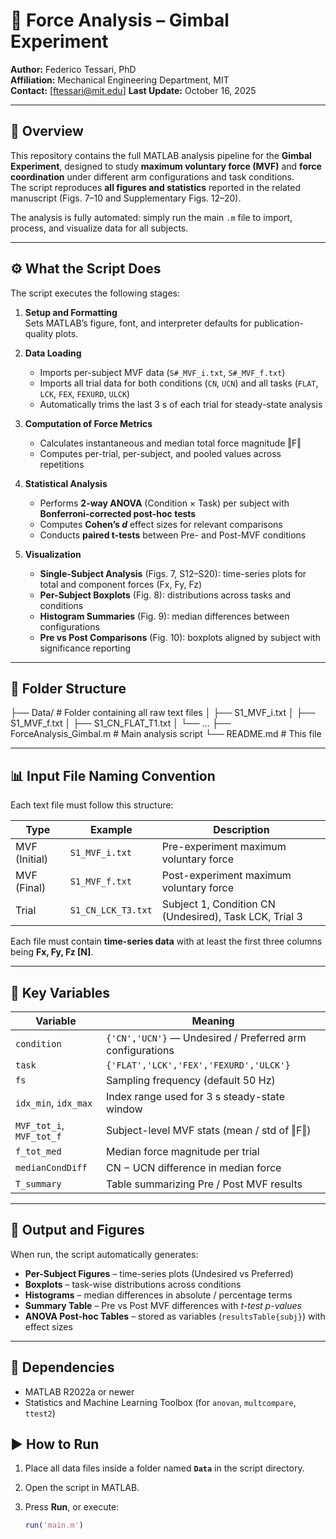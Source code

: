 # 🦾 Force Analysis – Gimbal Experiment

**Author:** Federico Tessari, PhD  
**Affiliation:** Mechanical Engineering Department, MIT  
**Contact:** [ftessari@mit.edu]
**Last Update:** October 16, 2025  

---

## 🧠 Overview

This repository contains the full MATLAB analysis pipeline for the **Gimbal Experiment**, designed to study **maximum voluntary force (MVF)** and **force coordination** under different arm configurations and task conditions.  
The script reproduces **all figures and statistics** reported in the related manuscript (Figs. 7–10 and Supplementary Figs. 12–20).

The analysis is fully automated: simply run the main `.m` file to import, process, and visualize data for all subjects.

---

## ⚙️ What the Script Does

The script executes the following stages:

1. **Setup and Formatting**  
   Sets MATLAB’s figure, font, and interpreter defaults for publication-quality plots.

2. **Data Loading**  
   - Imports per-subject MVF data (`S#_MVF_i.txt`, `S#_MVF_f.txt`)  
   - Imports all trial data for both conditions (`CN`, `UCN`) and all tasks (`FLAT`, `LCK`, `FEX`, `FEXURD`, `ULCK`)  
   - Automatically trims the last 3 s of each trial for steady-state analysis

3. **Computation of Force Metrics**  
   - Calculates instantaneous and median total force magnitude ‖F‖  
   - Computes per-trial, per-subject, and pooled values across repetitions

4. **Statistical Analysis**  
   - Performs **2-way ANOVA** (Condition × Task) per subject with **Bonferroni-corrected post-hoc tests**  
   - Computes **Cohen’s _d_** effect sizes for relevant comparisons  
   - Conducts **paired t-tests** between Pre- and Post-MVF conditions

5. **Visualization**  
   - **Single-Subject Analysis** (Figs. 7, S12–S20): time-series plots for total and component forces (Fx, Fy, Fz)  
   - **Per-Subject Boxplots** (Fig. 8): distributions across tasks and conditions  
   - **Histogram Summaries** (Fig. 9): median differences between configurations  
   - **Pre vs Post Comparisons** (Fig. 10): boxplots aligned by subject with significance reporting

---

## 📁 Folder Structure

├── Data/ # Folder containing all raw text files
│ ├── S1_MVF_i.txt
│ ├── S1_MVF_f.txt
│ ├── S1_CN_FLAT_T1.txt
│ └── ...
├── ForceAnalysis_Gimbal.m # Main analysis script
└── README.md # This file


---

## 📊 Input File Naming Convention

Each text file must follow this structure:

| Type | Example | Description |
|------|----------|-------------|
| MVF (Initial) | `S1_MVF_i.txt` | Pre-experiment maximum voluntary force |
| MVF (Final) | `S1_MVF_f.txt` | Post-experiment maximum voluntary force |
| Trial | `S1_CN_LCK_T3.txt` | Subject 1, Condition CN (Undesired), Task LCK, Trial 3 |

Each file must contain **time-series data** with at least the first three columns being **Fx, Fy, Fz [N]**.

---

## 🧩 Key Variables

| Variable | Meaning |
|-----------|----------|
| `condition` | `{'CN','UCN'}` — Undesired / Preferred arm configurations |
| `task` | `{'FLAT','LCK','FEX','FEXURD','ULCK'}` |
| `fs` | Sampling frequency (default 50 Hz) |
| `idx_min`, `idx_max` | Index range used for 3 s steady-state window |
| `MVF_tot_i`, `MVF_tot_f` | Subject-level MVF stats (mean / std of ‖F‖) |
| `f_tot_med` | Median force magnitude per trial |
| `medianCondDiff` | CN − UCN difference in median force |
| `T_summary` | Table summarizing Pre / Post MVF results |

---

## 🧮 Output and Figures

When run, the script automatically generates:

- **Per-Subject Figures** – time-series plots (Undesired vs Preferred)  
- **Boxplots** – task-wise distributions across conditions  
- **Histograms** – median differences in absolute / percentage terms  
- **Summary Table** – Pre vs Post MVF differences with _t-test p-values_  
- **ANOVA Post-hoc Tables** – stored as variables (`resultsTable{subj}`) with effect sizes

---

## 🧠 Dependencies

- MATLAB R2022a or newer  
- Statistics and Machine Learning Toolbox (for `anovan`, `multcompare`, `ttest2`)  

## ▶️ How to Run

1. Place all data files inside a folder named **`Data`** in the script directory.  
2. Open the script in MATLAB.  
3. Press **Run**, or execute:

   ```matlab
   run('main.m')

